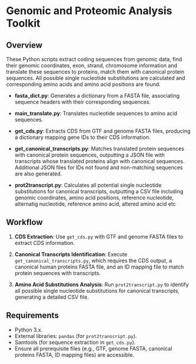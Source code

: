 # Genomic and Proteomic Analysis Toolkit

## Overview

These Python scripts extract coding sequences from genomic data, find their genomic coordinates, exon, strand, chromosome information and translate these sequences to proteins, match them with canonical protein sequences. All possible single nucleotide substitutions are calculated and corresponding amino acids and amino acid positions are found. 


- **fasta_dict.py**: Generates a dictionary from a FASTA file, associating sequence headers with their corresponding sequences.

- **main_translate.py**: Translates nucleotide sequences to amino acid sequences.

- **get_cds.py**: Extracts CDS from GTF and genome FASTA files, producing a dictionary mapping gene IDs to their CDS information.

- **get_canonical_transcripts.py**: Matches translated protein sequences with canonical protein sequences, outputting a JSON file with transcripts whose translated proteins align with canonical sequences. Additional JSON files for IDs not found and non-matching sequences are also generated.

- **prot2transcript.py**: Calculates all potential single nucleotide substitutions for canonical transcripts, outputting a CSV file including genomic coordinates, amino acid positions, reference nucleotide, alternatig nucleotide, reference amino acid, altered amino acid etc

## Workflow

1. **CDS Extraction**: Use `get_cds.py` with GTF and genome FASTA files to extract CDS information.

2. **Canonical Transcripts Identification**: Execute `get_canonical_transcripts.py`, which requires the CDS output, a canonical human proteins FASTA file, and an ID mapping file to match protein sequences with transcripts.

3. **Amino Acid Substitutions Analysis**: Run `prot2transcript.py` to identify all possible single nucleotide substitutions for canonical transcripts, generating a detailed CSV file.

## Requirements

- Python 3.x.
- External libraries: `pandas` (for `prot2transcript.py`).
- Samtools (for sequence extraction in `get_cds.py`).
- Ensure all prerequisite files (e.g., GTF, genome FASTA, canonical proteins FASTA, ID mapping files) are accessible.


